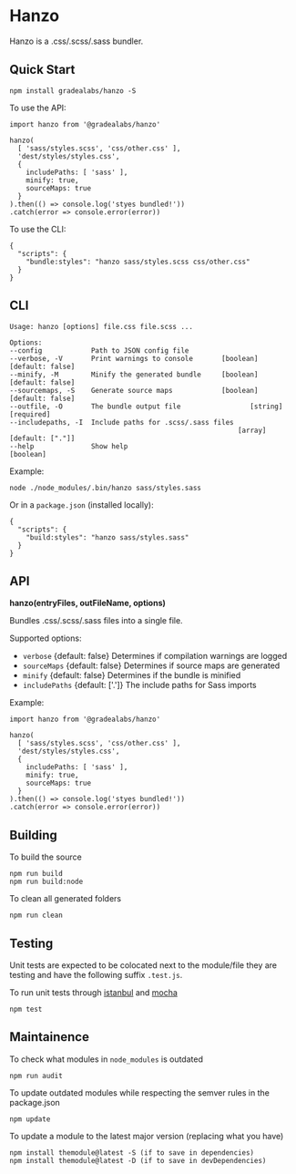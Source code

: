 # Hanzo

Hanzo is a .css/.scss/.sass bundler.

## Quick Start

    npm install gradealabs/hanzo -S

To use the API:

    import hanzo from '@gradealabs/hanzo'

    hanzo(
      [ 'sass/styles.scss', 'css/other.css' ],
      'dest/styles/styles.css',
      {
        includePaths: [ 'sass' ],
        minify: true,
        sourceMaps: true
      }
    ).then(() => console.log('styes bundled!'))
    .catch(error => console.error(error))

To use the CLI:

    {
      "scripts": {
        "bundle:styles": "hanzo sass/styles.scss css/other.css"
      }
    }

## CLI

    Usage: hanzo [options] file.css file.scss ...

    Options:
    --config            Path to JSON config file
    --verbose, -V       Print warnings to console       [boolean] [default: false]
    --minify, -M        Minify the generated bundle     [boolean] [default: false]
    --sourcemaps, -S    Generate source maps            [boolean] [default: false]
    --outfile, -O       The bundle output file                 [string] [required]
    --includepaths, -I  Include paths for .scss/.sass files
                                                            [array] [default: ["."]]
    --help              Show help                                        [boolean]

Example:

    node ./node_modules/.bin/hanzo sass/styles.sass

Or in a `package.json` (installed locally):

    {
      "scripts": {
        "build:styles": "hanzo sass/styles.sass"
      }
    }

## API

**hanzo(entryFiles, outFileName, options)**

Bundles .css/.scss/.sass files into a single file.

Supported options:

- `verbose` {default: false} Determines if compilation warnings are logged
- `sourceMaps` {default: false} Determines if source maps are generated
- `minify` {default: false} Determines if the bundle is minified
- `includePaths` {default: ['.']} The include paths for Sass imports

Example:

    import hanzo from '@gradealabs/hanzo'

    hanzo(
      [ 'sass/styles.scss', 'css/other.css' ],
      'dest/styles/styles.css',
      {
        includePaths: [ 'sass' ],
        minify: true,
        sourceMaps: true
      }
    ).then(() => console.log('styes bundled!'))
    .catch(error => console.error(error))

## Building

To build the source

    npm run build
    npm run build:node

To clean all generated folders

    npm run clean

## Testing

Unit tests are expected to be colocated next to the module/file they are testing
and have the following suffix `.test.js`.

To run unit tests through [istanbul](https://istanbul.js.org/) and
[mocha](http://mochajs.org/)

    npm test

## Maintainence

To check what modules in `node_modules` is outdated

    npm run audit

To update outdated modules while respecting the semver rules in the package.json

    npm update

To update a module to the latest major version (replacing what you have)

    npm install themodule@latest -S (if to save in dependencies)
    npm install themodule@latest -D (if to save in devDependencies)
